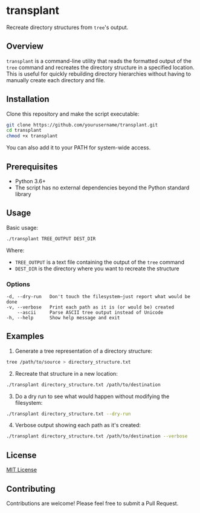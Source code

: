 # transplant

Recreate directory structures from `tree`'s output.

## Overview

`transplant` is a command-line utility that reads the formatted output of the `tree` command and recreates the directory structure in a specified location. This is useful for quickly rebuilding directory hierarchies without having to manually create each directory and file.

## Installation

Clone this repository and make the script executable:

```bash
git clone https://github.com/yourusername/transplant.git
cd transplant
chmod +x transplant
```

You can also add it to your PATH for system-wide access.

## Prerequisites

- Python 3.6+
- The script has no external dependencies beyond the Python standard library

## Usage

Basic usage:

```bash
./transplant TREE_OUTPUT DEST_DIR
```

Where:
- `TREE_OUTPUT` is a text file containing the output of the `tree` command
- `DEST_DIR` is the directory where you want to recreate the structure

### Options

```
-d, --dry-run   Don't touch the filesystem—just report what would be done
-v, --verbose   Print each path as it is (or would be) created
    --ascii     Parse ASCII tree output instead of Unicode
-h, --help      Show help message and exit
```

## Examples

1. Generate a tree representation of a directory structure:

```bash
tree /path/to/source > directory_structure.txt
```

2. Recreate that structure in a new location:

```bash
./transplant directory_structure.txt /path/to/destination
```

3. Do a dry run to see what would happen without modifying the filesystem:

```bash
./transplant directory_structure.txt --dry-run
```

4. Verbose output showing each path as it's created:

```bash
./transplant directory_structure.txt /path/to/destination --verbose
```

## License

[MIT License](LICENSE)

## Contributing

Contributions are welcome! Please feel free to submit a Pull Request.
